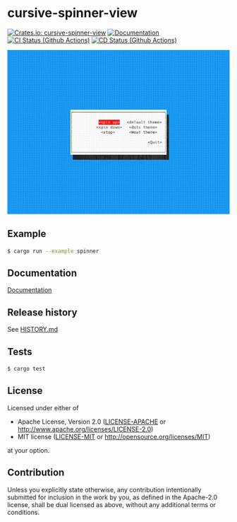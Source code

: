 # cursive-spinner-view
[![Crates.io: cursive-spinner-view](https://img.shields.io/crates/v/cursive-spinner-view.svg)](https://crates.io/crates/cursive-spinner-view)
[![Documentation](https://docs.rs/cursive-spinner-view/badge.svg)](https://docs.rs/cursive-spinner-view)
[![CI Status (Github Actions)](https://github.com/otov4its/cursive-spinner-view/workflows/CI/badge.svg?main)](https://github.com/otov4its/cursive-spinner-view/actions)
[![CD Status (Github Actions)](https://github.com/otov4its/cursive-spinner-view/workflows/CD/badge.svg?main)](https://github.com/otov4its/cursive-spinner-view/actions)

![example.gif](example.gif)

## Example

```bash
$ cargo run --example spinner
```

## Documentation

[Documentation](https://docs.rs/cursive-spinner-view/)

## Release history

See [HISTORY.md](HISTORY.md)

## Tests

```bash
$ cargo test
```

## License

Licensed under either of

 * Apache License, Version 2.0
   ([LICENSE-APACHE](LICENSE-APACHE) or http://www.apache.org/licenses/LICENSE-2.0)
 * MIT license
   ([LICENSE-MIT](LICENSE-MIT) or http://opensource.org/licenses/MIT)

at your option.

## Contribution

Unless you explicitly state otherwise, any contribution intentionally submitted
for inclusion in the work by you, as defined in the Apache-2.0 license, shall be
dual licensed as above, without any additional terms or conditions.
